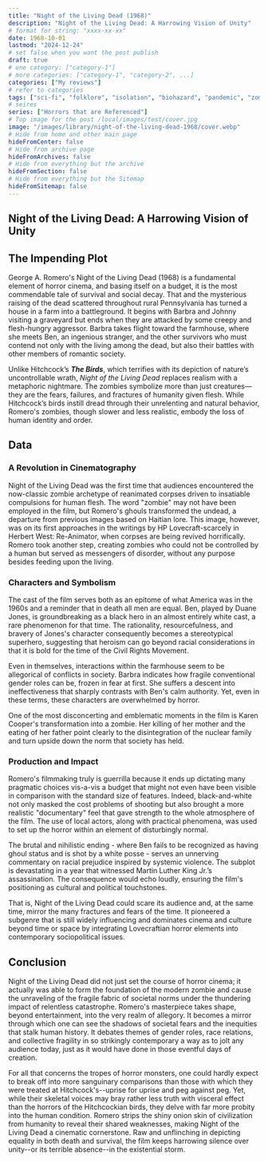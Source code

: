 ```yaml
---
title: "Night of the Living Dead (1968)"
description: "Night of the Living Dead: A Harrowing Vision of Unity"
# format for string: "xxxx-xx-xx"
date: 1968-10-01
lastmod: "2024-12-24"
# set false when you want the post publish
draft: true
# one category: ["category-1"]
# more categories: ["category-1", "category-2", ...]
categories: ["My reviews"]
# refer to categories
tags: ["sci-fi", "folklore", "isolation", "biohazard", "pandemic", "zombie", "cannibals", "george romero"]
# seires
series: ["Horrors that are Referenced"]
# Top image for the post /local/images/test/cover.jpg
image: "/images/library/night-of-the-living-dead-1968/cover.webp"
# Hide from home and other main page
hideFromCenter: false
# Hide from archive page
hideFromArchives: false
# Hide from everything but the archive
hideFromSection: false
# Hide from everything but the Sitemap
hideFromSitemap: false
---
```

## Night of the Living Dead: A Harrowing Vision of Unity

## The Impending Plot

George A. Romero's Night of the Living Dead (1968) is a fundamental element of horror cinema, and basing itself on a budget, it is the most commendable tale of survival and social decay. That and the mysterious raising of the dead scattered throughout rural Pennsylvania has turned a house in a farm into a battleground. It begins with Barbra and Johnny visiting a graveyard but ends when they are attacked by some creepy and flesh-hungry aggressor. Barbra takes flight toward the farmhouse, where she meets Ben, an ingenious stranger, and the other survivors who must contend not only with the living among the dead, but also their battles with other members of romantic society.

Unlike Hitchcock’s ***The Birds***, which terrifies with its depiction of nature’s uncontrollable wrath, *Night of the Living Dead* replaces realism with a metaphoric nightmare. The zombies symbolize more than just creatures—they are the fears, failures, and fractures of humanity given flesh. While Hitchcock’s birds instill dread through their unrelenting and natural behavior, Romero's zombies, though slower and less realistic, embody the loss of human identity and order.

## Data

### A Revolution in Cinematography

Night of the Living Dead was the first time that audiences encountered the now-classic zombie archetype of reanimated corpses driven to insatiable compulsions for human flesh. The word "zombie" may not have been employed in the film, but Romero's ghouls transformed the undead, a departure from previous images based on Haitian lore. This image, however, was on its first approaches in the writings by HP Lovecraft-scarcely in Herbert West: Re-Animator, when corpses are being revived horrifically. Romero took another step, creating zombies who could not be controlled by a human but served as messengers of disorder, without any purpose besides feeding upon the living.

### Characters and Symbolism

The cast of the film serves both as an epitome of what America was in the 1960s and a reminder that in death all men are equal. Ben, played by Duane Jones, is groundbreaking as a black hero in an almost entirely white cast, a rare phenomenon for that time. The rationality, resourcefulness, and bravery of Jones's character consequently becomes a stereotypical superhero, suggesting that heroism can go beyond racial considerations in that it is bold for the time of the Civil Rights Movement.

Even in themselves, interactions within the farmhouse seem to be allegorical of conflicts in society. Barbra indicates how fragile conventional gender roles can be, frozen in fear at first. She suffers a descent into ineffectiveness that sharply contrasts with Ben's calm authority. Yet, even in these terms, these characters are overwhelmed by horror.

One of the most disconcerting and emblematic moments in the film is Karen Cooper's transformation into a zombie. Her killing of her mother and the eating of her father point clearly to the disintegration of the nuclear family and turn upside down the norm that society has held.

### Production and Impact

Romero's filmmaking truly is guerrilla because it ends up dictating many pragmatic choices vis-a-vis a budget that might not even have been visible in comparison with the standard size of features. Indeed, black-and-white not only masked the cost problems of shooting but also brought a more realistic "documentary" feel that gave strength to the whole atmosphere of the film. The use of local actors, along with practical phenomena, was used to set up the horror within an element of disturbingly normal.

The brutal and nihilistic ending \- where Ben fails to be recognized as having ghoul status and is shot by a white posse \- serves an unnerving commentary on racial prejudice inspired by systemic violence. The subplot is devastating in a year that witnessed Martin Luther King Jr.’s assassination. The consequence would echo loudly, ensuring the film's positioning as cultural and political touchstones.

That is, Night of the Living Dead could scare its audience and, at the same time, mirror the many fractures and fears of the time. It pioneered a subgenre that is still widely influencing and dominates cinema and culture beyond time or space by integrating Lovecraftian horror elements into contemporary sociopolitical issues.

## Conclusion

Night of the Living Dead did not just set the course of horror cinema; it actually was able to form the foundation of the modern zombie and cause the unraveling of the fragile fabric of societal norms under the thundering impact of relentless catastrophe. Romero's masterpiece takes shape, beyond entertainment, into the very realm of allegory. It becomes a mirror through which one can see the shadows of societal fears and the inequities that stalk human history. It debates themes of gender roles, race relations, and collective fragility in so strikingly contemporary a way as to jolt any audience today, just as it would have done in those eventful days of creation.

For all that concerns the tropes of horror monsters, one could hardly expect to break off into more sanguinary comparisons than those with which they were treated at Hitchcock's--uprise for uprise and peg against peg. Yet, while their skeletal voices may bray rather less truth with visceral effect than the horrors of the Hitchcockian birds, they delve with far more probity into the human condition. Romero strips the shiny onion skin of civilization from humanity to reveal their shared weaknesses, making Night of the Living Dead a cinematic cornerstone. Raw and unflinching in depicting equality in both death and survival, the film keeps harrowing silence over unity--or its terrible absence--in the existential storm.